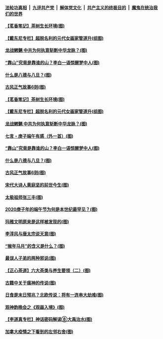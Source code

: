 

####  [法轮功真相](../../../../basic/blob/master/README.md?t=06280102) &nbsp;|&nbsp; [九评共产党](../../../../9ping.md/blob/master/README.md?t=06280102) &nbsp;|&nbsp; [解体党文化](../../../../jtdwh.md/blob/master/README.md?t=06280102)  &nbsp;|&nbsp; [共产主义的终极目的](../../../../gczydzjmd.md/blob/master/README.md?t=06280102) &nbsp;|&nbsp; [魔鬼在统治我们的世界](../../../../mgztzwmdsj.md/blob/master/README.md?t=06280102) 

#### [【茗香笔记】茶树生长环境(图)](../pages/p7/937562.md?t=06280102) 

#### [【戴东尼专栏】超脱名利的元代女画家管道升(组图)](../pages/p7/935043.md?t=06280102) 

#### [龙战魍魉 中共为何执意斩断中华龙脉？(图)](../pages/p7/937761.md?t=06280102) 

#### [“靠山”究竟是靠谁的山？李白一语惊醒梦中人(图)](../pages/p7/937659.md?t=06280102) 

#### [什么是八德与八旦？(图)](../pages/p7/937355.md?t=06280102) 

#### [古风正气故事6则(图)](../pages/p7/936931.md?t=06280102) 

#### [【茗香笔记】茶树生长环境(图)](../pages/p7/937562.md?t=06280102) 

#### [【戴东尼专栏】超脱名利的元代女画家管道升(组图)](../pages/p7/935043.md?t=06280102) 

#### [龙战魍魉 中共为何执意斩断中华龙脉？(图)](../pages/p7/937761.md?t=06280102) 

#### [七言・庚子端午有感（外一首）(图)](../pages/p7/937763.md?t=06280102) 

#### [“靠山”究竟是靠谁的山？李白一语惊醒梦中人(图)](../pages/p7/937659.md?t=06280102) 

#### [什么是八德与八旦？(图)](../pages/p7/937355.md?t=06280102) 

#### [古风正气故事6则(图)](../pages/p7/936931.md?t=06280102) 

#### [宋代大诗人黄庭坚的前世今生(图)](../pages/p7/937617.md?t=06280102) 

#### [太极祖师张三丰(图)](../pages/p7/937351.md?t=06280102) 

#### [2020庚子年的端午节为何是本世纪最罕见？(图)](../pages/p7/937552.md?t=06280102) 

#### [玛雅文明原来是这样被发现的(图)](../pages/p7/937511.md?t=06280102) 

#### [李淳风与唐太宗说天意(图)](../pages/p7/937350.md?t=06280102) 

#### [“猴年马月”的含义是什么？(图)](../pages/p7/937346.md?t=06280102) 

#### [最误人子弟的两种邪说(图)](../pages/p7/937431.md?t=06280102) 

#### [【正心茶道】六大茶类与养生要领（二）(图)](../pages/p7/936912.md?t=06280102) 

#### [古籍中关于瘟神的传说(图)](../pages/p7/937430.md?t=06280102) 

#### [日食是末日预兆？北欧传说：将有一连串大劫难(图)](../pages/p7/936700.md?t=06280102) 

#### [观神韵晚会之《观画入境》(图)](../pages/p7/935454.md?t=06280102) 

#### [【李道真专栏】神话密码解读⑧大禹治水(图)](../pages/p7/937066.md?t=06280102) 

#### [加拿大疫情之下看到的左邻右舍(图)](../pages/p7/937068.md?t=06280102) 

